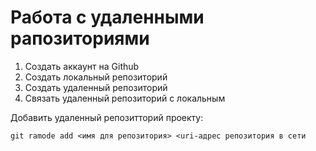 # Работа с удаленными рапозиториями

1. Сoздать аккаунт на Github
2. Создать локальный репозиторий
3. Создать удаленный репозиторий
4. Связать удаленный репозиторий с локальным

Добавить удаленный репозитторий проекту:
```
git ramode add <имя для репозитория> <uri-адрес репозитория в сети
```
